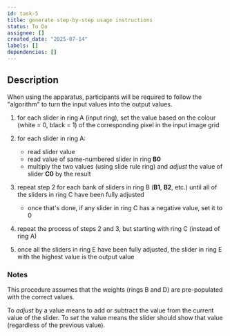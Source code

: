 ```yaml
---
id: task-5
title: generate step-by-step usage instructions
status: To Do
assignee: []
created_date: "2025-07-14"
labels: []
dependencies: []
---
```


## Description

When using the apparatus, participants will be required to follow the
"algorithm" to turn the input values into the output values.

1. for each slider in ring A (input ring), set the value based on the colour
   (white = 0, black = 1) of the corresponding pixel in the input image grid

2. for each slider in ring A:

   - read slider value
   - read value of same-numbered slider in ring **B0**
   - multiply the two values (using slide rule ring) and _adjust_ the value of
     slider **C0** by the result

3. repeat step 2 for each bank of sliders in ring B (**B1**, **B2**, etc.) until
   all of the sliders in ring C have been fully adjusted

   - once that's done, if any slider in ring C has a negative value, set it to 0

4. repeat the process of steps 2 and 3, but starting with ring C (instead of
   ring A)

5. once all the sliders in ring E have been fully adjusted, the slider in ring E
   with the highest value is the output value

### Notes

This procedure assumes that the weights (rings B and D) are pre-populated with
the correct values.

To _adjust_ by a value means to add or subtract the value from the current value
of the slider. To _set_ the value means the slider should show that value
(regardless of the previous value).
